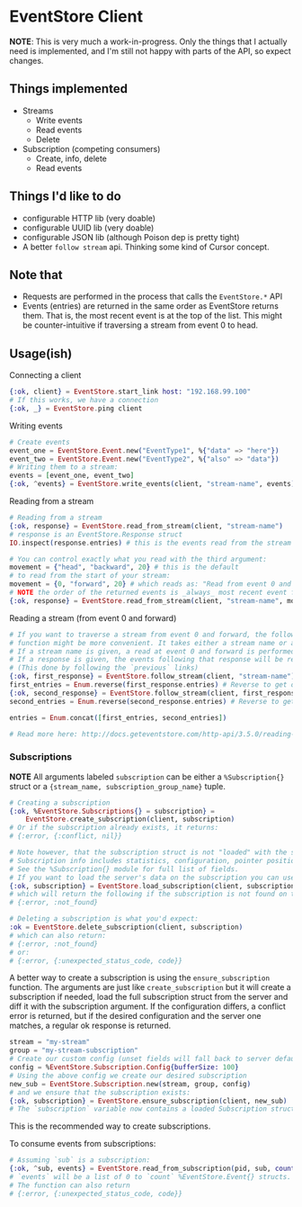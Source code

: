 # EventStore  Client

__NOTE__: This is very much a work-in-progress.
Only the things that I actually need is implemented, and I'm still not happy
with parts of the API, so expect changes.

## Things implemented

- Streams
    - Write events
    - Read events
    - Delete
- Subscription (competing consumers)
    - Create, info, delete
    - Read events

## Things I'd like to do

- configurable HTTP lib (very doable)
- configurable UUID lib (very doable)
- configurable JSON lib (although Poison dep is pretty tight)
- A better `follow stream` api. Thinking some kind of Cursor concept.

## Note that

- Requests are performed in the process that calls the `EventStore.*` API
- Events (entries) are returned in the same order as EventStore returns them.
  That is, the most recent event is at the top of the list. This might be
  counter-intuitive if traversing a stream from event 0 to head.

## Usage(ish)

Connecting a client

```elixir
{:ok, client} = EventStore.start_link host: "192.168.99.100"
# If this works, we have a connection
{:ok, _} = EventStore.ping client
```

Writing events

```elixir
# Create events
event_one = EventStore.Event.new("EventType1", %{"data" => "here"})
event_two = EventStore.Event.new("EventType2", %{"also" => "data"})
# Writing them to a stream:
events = [event_one, event_two]
{:ok, ^events} = EventStore.write_events(client, "stream-name", events)
```

Reading from a stream

```elixir
# Reading from a stream
{:ok, response} = EventStore.read_from_stream(client, "stream-name")
# response is an EventStore.Response struct
IO.inspect(response.entries) # this is the events read from the stream
```

```elixir
# You can control exactly what you read with the third argument:
movement = {"head", "backward", 20} # this is the default
# to read from the start of your stream:
movement = {0, "forward", 20} # which reads as: "Read from event 0 and forward 20 events"
# NOTE the order of the returned events is _always_ most recent event first
{:ok, response} = EventStore.read_from_stream(client, "stream-name", movement)
```

Reading a stream (from event 0 and forward)

```elixir
# If you want to traverse a stream from event 0 and forward, the follow_stream
# function might be more convenient. It takes either a stream name or a response struct.
# If a stream name is given, a read at event 0 and forward is performed.
# If a response is given, the events following that response will be read.
# (This done by following the `previous` links)
{:ok, first_response} = EventStore.follow_stream(client, "stream-name")
first_entries = Enum.reverse(first_response.entries) # Reverse to get oldest event at the top
{:ok, second_response} = EventStore.follow_stream(client, first_response)
second_entries = Enum.reverse(second_response.entries) # Reverse to get oldest event at the top

entries = Enum.concat([first_entries, second_entries])

# Read more here: http://docs.geteventstore.com/http-api/3.5.0/reading-streams/
```

### Subscriptions

__NOTE__ All arguments labeled `subscription` can be either a `%Subscription{}` struct
or a `{stream_name, subscription_group_name}` tuple.

```elixir
# Creating a subscription
{:ok, %EventStore.Subscriptions{} = subscription} =
    EventStore.create_subscription(client, subscription)
# Or if the subscription already exists, it returns:
# {:error, {:conflict, nil}}

# Note however, that the subscription struct is not "loaded" with the sub information.
# Subscription info includes statistics, configuration, pointer positions, etc.
# See the %Subscription{} module for full list of fields.
# If you want to load the server's data on the subscription you can use:
{:ok, subscription} = EventStore.load_subscription(client, subscription)
# which will return the following if the subscription is not found on the server:
# {:error, :not_found}

# Deleting a subscription is what you'd expect:
:ok = EventStore.delete_subscription(client, subscription)
# which can also return:
# {:error, :not_found}
# or:
# {:error, {:unexpected_status_code, code}}
```

A better way to create a subscription is using the `ensure_subscription` function.
The arguments are just like `create_subscription` but it will create a subscription
if needed, load the full subscription struct from the server and diff it with the
subscription argument. If the configuration differs, a conflict error is returned,
but if the desired configuration and the server one matches, a regular ok response
is returned.

```elixir
stream = "my-stream"
group = "my-stream-subscription"
# Create our custom config (unset fields will fall back to server defaults on creation)
config = %EventStore.Subscription.Config{bufferSize: 100}
# Using the above config we create our desired subscription
new_sub = EventStore.Subscription.new(stream, group, config)
# and we ensure that the subscription exists:
{:ok, subscription} = EventStore.ensure_subscription(client, new_sub)
# The `subscription` variable now contains a loaded Subscription struct.
```
This is the recommended way to create subscriptions.


To consume events from subscriptions:

```elixir
# Assuming `sub` is a subscription:
{:ok, ^sub, events} = EventStore.read_from_subscription(pid, sub, count: 1)
# `events` will be a list of 0 to `count` %EventStore.Event{} structs.
# The function can also return
# {:error, {:unexpected_status_code, code}}
```
